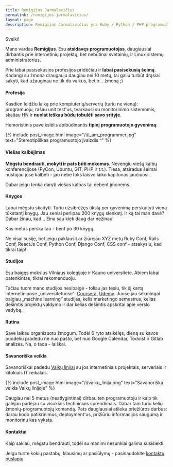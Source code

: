 ```yaml
---
title: Remigijus Jarmalavičius
permalink: /remigijus-jarmalavicius/
layout: page
description: Remigijus Jarmalavičius yra Ruby / Python / PHP programuotojas bei SysAdmin'as.
---
```


Sveiki!

Mano vardas <strong>Remigijus</strong>. Esu <strong>atsidavęs programuotojas</strong>, daugiausiai
dirbantis prie internetinių projektų, bet nebūtinai svetainių, ir Linux sistemų administratorius.

Prie labai pasisekusios profesijos pridėčiau ir <strong>labai pasisekusią šeimą</strong>. Kadangi su žmona draugauju
daugiau nei 10 metų, tai galiu turbūt drąsiai sakyti, kad užauginau ne tik du vaikus, bet ir... žmoną ;)

#### Profesija

Kasdien leidžiu laiką prie kompiuterių/serverių (turiu ne vieną): programuoju, rašau unit test'us,
tvarkausi su monitorinimo sistemomis, skaitau [HN](https://news.ycombinator.com/best) ir <strong>
nuolat ieškau būdų tobulėti savo srityje</strong>.

Humoristinis paveikslėlis apibūdinantis <strong>tipinį programuotojo gyvenimą</strong>:

{% include post_image.html image="/i/i_am_programmer.jpg" text="Stereotipiškas programuotojo įvaizdis ^" %}

#### Viešas kalbėjimas

<strong>Mėgstu bendrauti, mokyti ir pats būti mokomas</strong>. Nevengiu viešų kalbų konferencijose
(PyCon, Ubuntu, GIT, PHP ir t.t.). Tiesa, atsiradus šeimai nustojau jose kalbėti - jau
nebe toks laisvo laiko kapitonas jaučiuosi.

Dabar jeigu tenka daryti viešas kalbas tai nebent įmonėms.

#### Knygos

Labai mėgstu skaityti. Turiu užsibrėžęs tikslą per gyvenimą perskaityti vieną tūkstantį knygų. Jau seniai
perlipau 200 knygų slenkstį. Ir ką tai man davė? Dabar žinau, kad... Eina sau kiek daug dar nežinau!

Kas metus perskaitau - bent po 30 knygų.

Ne visai susiję, bet jeigu paklausit ar žiūrėjau XYZ metų Ruby Conf, Rails Conf, ReactJs Conf, Python Conf, Django Conf, CSS conf - atsakysiu, kad tikrai taip!

#### Studijos

Esu baigęs mokslus Vilniaus kolegijoje ir Kauno universitete. Abiem labai patenkintas, tikrai rekomenduoju.

Tačiau tuom mano studijos nesibaigė - toliau jas tęsiu, tik šį kartą internetiniuose „universitetuose“:
[Coursera](https://www.coursera.org), [Udemy](https://www.udemy.com/). Juose jau sėkmingai baigiau „machine learning“ studijas,
kelis marketingo semestrus, kelias dešimtis projektų valdymo ir dar kelias dešimtis apskritai apie
verslo vadybą.

#### Rutina

Save laikau organizuotu žmogum. Todėl 6 ryto atsikėlęs, dieną su kavos puodeliu pradedu ne nuo pašto, bet nuo Google Calendar,
Todoist ir Gitlab analizės. Na, o tada - laiškai.

#### Savanoriška veikla

Savanoriškai padedu [Vaikų linijai](http://www.vaikulinija.lt) su jos internetiniais projektais, serveriais ir kitokiais IT reikalais.

{% include post_image.html image="/i/vaiku_linija.png" text="Savanoriška veikla Vaikų linijoje" %}

Daugiau nei 5 metus (neatlygintinai) dirbau ten programuotoju ir kaip tik galėjau padėjau su visokiais
techniniais sprendimais. Dabar tam turiu kelių žmonių-programuotojų komandą. Pats daugiausiai atlieku priežiūros
darbus: darau kodo patikrinimus, deployment'us, prižiūriu informacijos saugumą ir monitorinu kas vyksta.

#### Kontaktai

Kaip sakiau, mėgstu bendrauti, todėl su manimi nesunkiai galima susisiekti.

Jeigu turite kokių pastabų, klausimų ar pasiūlymų - pasinaudokite [kontaktų puslapiu](/kontaktai/).
